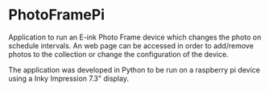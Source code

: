 # PhotoFramePi

Application to run an E-ink Photo Frame device which changes the photo on schedule intervals. An web page can be accessed in order to add/remove photos to the collection or change the configuration of the device.

The application was developed in Python to be run on a raspberry pi device using a Inky Impression 7.3" display. 